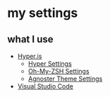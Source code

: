 # my settings

## what I use

* [Hyper.is](https://hyper.is)
  * [Hyper Settings](https://gist.github.com/williamleiby/113483453b14fd8a1a4ca4f8e48b3bf2)
  * [Oh-My-ZSH Settings]()
  * [Agnoster Theme Settings]()
* [Visual Studio Code](https://code.visualstudio.com)
